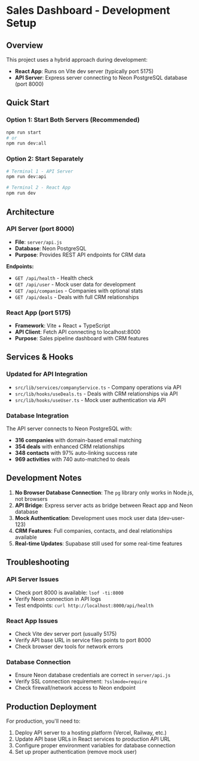 # Sales Dashboard - Development Setup

## Overview

This project uses a hybrid approach during development:
- **React App**: Runs on Vite dev server (typically port 5175)
- **API Server**: Express server connecting to Neon PostgreSQL database (port 8000)

## Quick Start

### Option 1: Start Both Servers (Recommended)
```bash
npm run start
# or
npm run dev:all
```

### Option 2: Start Separately
```bash
# Terminal 1 - API Server
npm run dev:api

# Terminal 2 - React App  
npm run dev
```

## Architecture

### API Server (port 8000)
- **File**: `server/api.js`
- **Database**: Neon PostgreSQL
- **Purpose**: Provides REST API endpoints for CRM data

**Endpoints:**
- `GET /api/health` - Health check
- `GET /api/user` - Mock user data for development
- `GET /api/companies` - Companies with optional stats
- `GET /api/deals` - Deals with full CRM relationships

### React App (port 5175)
- **Framework**: Vite + React + TypeScript
- **API Client**: Fetch API connecting to localhost:8000
- **Purpose**: Sales pipeline dashboard with CRM features

## Services & Hooks

### Updated for API Integration
- `src/lib/services/companyService.ts` - Company operations via API
- `src/lib/hooks/useDeals.ts` - Deals with CRM relationships via API  
- `src/lib/hooks/useUser.ts` - Mock user authentication via API

### Database Integration
The API server connects to Neon PostgreSQL with:
- **316 companies** with domain-based email matching
- **354 deals** with enhanced CRM relationships
- **348 contacts** with 97% auto-linking success rate
- **969 activities** with 740 auto-matched to deals

## Development Notes

1. **No Browser Database Connection**: The `pg` library only works in Node.js, not browsers
2. **API Bridge**: Express server acts as bridge between React app and Neon database
3. **Mock Authentication**: Development uses mock user data (dev-user-123)
4. **CRM Features**: Full companies, contacts, and deal relationships available
5. **Real-time Updates**: Supabase still used for some real-time features

## Troubleshooting

### API Server Issues
- Check port 8000 is available: `lsof -ti:8000`
- Verify Neon connection in API logs
- Test endpoints: `curl http://localhost:8000/api/health`

### React App Issues  
- Check Vite dev server port (usually 5175)
- Verify API base URL in service files points to port 8000
- Check browser dev tools for network errors

### Database Connection
- Ensure Neon database credentials are correct in `server/api.js`
- Verify SSL connection requirement: `?sslmode=require`
- Check firewall/network access to Neon endpoint

## Production Deployment

For production, you'll need to:
1. Deploy API server to a hosting platform (Vercel, Railway, etc.)
2. Update API base URLs in React services to production API URL
3. Configure proper environment variables for database connection
4. Set up proper authentication (remove mock user) 